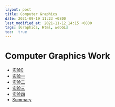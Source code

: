 ```yaml
---
layout: post
title: Computer Graphics
date: 2021-09-19 11:23 +0800
last_modified_at: 2021-11-12 14:15 +0800
tags: [Graphics, Html, webGL]
toc:  true
---
```


<html>
<body>
    <h1>Computer Graphics Work</h1>
    <ul>
        <li><a href = "../../../../start.html">实验0</a></li>
        <li><a href = "../../../../Lab2.html">实验一</a></li>
        <li><a href = "../../../../lab02.html">实验二</a></li>
        <li><a href = "../../../../lab3.html">实验三</a></li>
        <li><a href = "../../../../lab4.html">实验四</a></li>
        <li><a href = "../../../../lab5.html">Summary</a></li>



